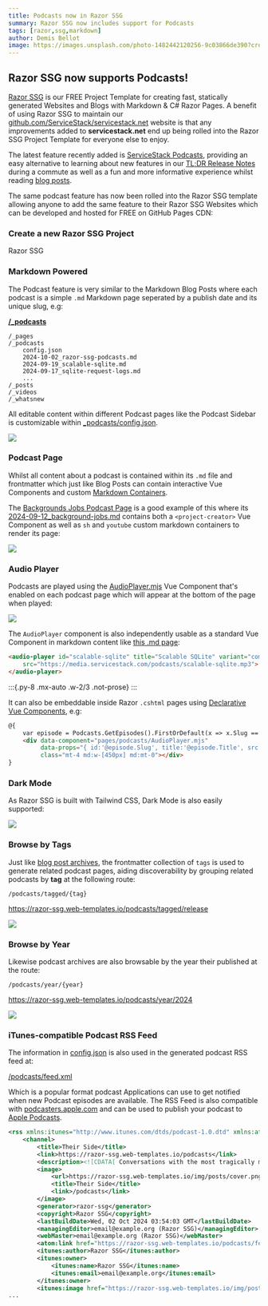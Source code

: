 ```yaml
---
title: Podcasts now in Razor SSG
summary: Razor SSG now includes support for Podcasts
tags: [razor,ssg,markdown]
author: Demis Bellot
image: https://images.unsplash.com/photo-1482442120256-9c03866de390?crop=entropy&fit=crop&h=1000&w=2000
---
```


## Razor SSG now supports Podcasts!

[Razor SSG](https://razor-ssg.web-templates.io) is our FREE Project Template for creating fast, statically generated Websites and Blogs with
Markdown & C# Razor Pages. A benefit of using Razor SSG to maintain our
[github.com/ServiceStack/servicestack.net](https://github.com/ServiceStack/servicestack.net) website is that 
any improvements added to **servicestack.net** end up being rolled into the Razor SSG Project Template 
for everyone else to enjoy.

The latest feature recently added is [ServiceStack Podcasts](https://servicestack.net/podcasts), providing an easy alternative to 
learning about new features in our [TL;DR Release Notes](https://docs.servicestack.net/releases/v8_04) during a commute as well as a
fun and more informative experience whilst reading [blog posts](https://servicestack.net/blog). 

The same podcast feature has now been rolled into the Razor SSG template allowing anyone to add the same
feature to their Razor SSG Websites which can be developed and hosted for FREE on GitHub Pages CDN:

### Create a new Razor SSG Project

<project-creator v-slot="x">
    <project-template :name="x.text" repo="NetCoreTemplates/razor-ssg" :tags="['ssg','markdown']">
        <div class="mb-3 text-xl font-medium text-gray-700 dark:text-gray-200">Razor SSG</div>
        <template #icon>
            <svg class="w-12 h-12 text-indigo-600" xmlns="http://www.w3.org/2000/svg" viewBox="0 0 32 32"><path fill="currentColor" d="M23.844 27.692a16.332 16.332 0 0 1-6.645 1.3q-6.364 0-10.013-3.243a11.3 11.3 0 0 1-3.649-8.9a13.716 13.716 0 0 1 3.785-9.898A12.716 12.716 0 0 1 16.9 3.008a11.676 11.676 0 0 1 8.425 3.006a9.994 9.994 0 0 1 3.142 7.533a10.187 10.187 0 0 1-2.318 7.114a7.532 7.532 0 0 1-5.817 2.547a2.613 2.613 0 0 1-1.845-.642a2.323 2.323 0 0 1-.764-1.6a4.9 4.9 0 0 1-4.148 2.243a4.6 4.6 0 0 1-3.507-1.479a5.706 5.706 0 0 1-1.384-4.063a9.913 9.913 0 0 1 2.2-6.357q2.2-2.763 4.8-2.763a5.063 5.063 0 0 1 4.256 1.716l.311-1.338h2.405l-2.081 9.08a10.716 10.716 0 0 0-.352 2.243q0 .972.744.972a4.819 4.819 0 0 0 3.877-2.047a8.93 8.93 0 0 0 1.621-5.681a7.98 7.98 0 0 0-2.675-6.175a9.887 9.887 0 0 0-6.919-2.432a10.6 10.6 0 0 0-8.158 3.467a12.066 12.066 0 0 0-3.2 8.495a9.561 9.561 0 0 0 3.06 7.573q3.06 2.7 8.586 2.7a13.757 13.757 0 0 0 5.675-1.054ZM19.466 12.25a3.977 3.977 0 0 0-3.6-1.716q-1.824 0-3.263 2.23a8.726 8.726 0 0 0-1.439 4.824q0 3.635 2.905 3.635a3.771 3.771 0 0 0 2.651-1.183a6.309 6.309 0 0 0 1.7-3.2Z"></path></svg>
        </template>
    </project-template>
</project-creator>

### Markdown Powered

The Podcast feature is very similar to the Markdown Blog Posts where each podcast is a simple
`.md` Markdown page seperated by a publish date and its unique slug, e.g:

**[/_podcasts](https://github.com/NetCoreTemplates/razor-ssg/tree/main/MyApp/_podcasts)**

```files
/_pages
/_podcasts
    config.json
    2024-10-02_razor-ssg-podcasts.md
    2024-09-19_scalable-sqlite.md
    2024-09-17_sqlite-request-logs.md
    ...
/_posts
/_videos
/_whatsnew
```

All editable content within different Podcast pages like the Podcast Sidebar is customizable within 
[_podcasts/config.json](https://github.com/NetCoreTemplates/razor-ssg/blob/main/MyApp/_podcasts/config.json).

[![](/img/posts/razor-ssg-podcasts/razor-ssg-podcast-layout.webp)](https://razor-ssg.web-templates.io/podcasts)

### Podcast Page

Whilst all content about a podcast is contained within its `.md` file and frontmatter which just like
Blog Posts can contain interactive Vue Components and custom [Markdown Containers](https://razor-press.web-templates.io/containers).

The [Backgrounds Jobs Podcast Page](https://razor-ssg.web-templates.io/podcasts/background-jobs) is a
good example of this where its [2024-09-12_background-jobs.md](https://github.com/NetCoreTemplates/razor-ssg/blob/main/MyApp/_podcasts/2024-09-12_background-jobs.md?plain=1)
contains both a `<project-creator>` Vue Component as well as `sh` and `youtube` custom markdown
containers to render its page:

[![](/img/posts/razor-ssg-podcasts/razor-ssg-podcast-page.webp)](https://razor-ssg.web-templates.io/podcasts/background-jobs)

### Audio Player

Podcasts are played using the [AudioPlayer.mjs](https://github.com/NetCoreTemplates/razor-ssg/blob/main/MyApp/wwwroot/pages/podcasts/AudioPlayer.mjs)
Vue Component that's enabled on each podcast page which will appear at the bottom of the page when played:

[![](/img/posts/razor-ssg-podcasts/razor-ssg-podcast-audioplayer.webp)](https://razor-ssg.web-templates.io/podcasts)

The `AudioPlayer` component is also independently usable as a standard Vue Component in
markdown content like [this .md page](https://github.com/NetCoreTemplates/razor-ssg/blob/main/MyApp/_posts/2024-10-02_razor-ssg-podcasts.md?plain=1#L72):

```html
<audio-player id="scalable-sqlite" title="Scalable SQLite" variant="compact"
    src="https://media.servicestack.com/podcasts/scalable-sqlite.mp3">
</audio-player>
```

:::{.py-8 .mx-auto .w-2/3 .not-prose}
<audio-player id="scalable-sqlite" title="Scalable SQLite" variant="compact"
src="https://media.servicestack.com/podcasts/scalable-sqlite.mp3">
</audio-player>
:::

It can also be embeddable inside Razor `.cshtml` pages using 
[Declarative Vue Components](https://servicestack.net/posts/net8-best-blazor#declarative-vue-components), e.g:

```html
@{
    var episode = Podcasts.GetEpisodes().FirstOrDefault(x => x.Slug == doc.Slug);
    <div data-component="pages/podcasts/AudioPlayer.mjs"
         data-props="{ id:'@episode.Slug', title:'@episode.Title', src:'@episode.Url', variant:'compact' }"
         class="mt-4 md:w-[450px] md:mt-0"></div>
}
```

### Dark Mode

As Razor SSG is built with Tailwind CSS, Dark Mode is also easily supported:

[![](/img/posts/razor-ssg-podcasts/razor-ssg-podcast-dark.webp)](https://razor-ssg.web-templates.io/podcasts/background-jobs)

### Browse by Tags

Just like [blog post archives](https://razor-ssg.web-templates.io/posts/), the frontmatter collection of `tags` is used to generate related podcast pages, 
aiding discoverability by grouping related podcasts by **tag** at the following route: 

    /podcasts/tagged/{tag}

https://razor-ssg.web-templates.io/podcasts/tagged/release

[![](/img/posts/razor-ssg-podcasts/razor-ssg-podcast-tag.webp)](https://razor-ssg.web-templates.io/podcasts/tagged/release)

### Browse by Year

Likewise podcast archives are also browsable by the year their published at the route:

    /podcasts/year/{year}

https://razor-ssg.web-templates.io/podcasts/year/2024

[![](/img/posts/razor-ssg-podcasts/razor-ssg-podcast-year.webp)](https://razor-ssg.web-templates.io/podcasts/year/2024)

### iTunes-compatible Podcast RSS Feed

The information in [config.json](https://github.com/NetCoreTemplates/razor-ssg/blob/main/MyApp/_podcasts/config.json)
is also used in the generated podcast RSS feed at:

[/podcasts/feed.xml](https://razor-ssg.web-templates.io/podcasts/feed.xml)

Which is a popular format podcast Applications can use to get notified when new Podcast
episodes are available. The RSS Feed is also compatible with [podcasters.apple.com](https://podcasters.apple.com)
and can be used to publish your podcast to [Apple Podcasts](https://podcasts.apple.com).

```xml
<rss xmlns:itunes="http://www.itunes.com/dtds/podcast-1.0.dtd" xmlns:atom="http://www.w3.org/2005/Atom" xmlns:podcast="https://podcastindex.org/namespace/1.0" xmlns:media="http://search.yahoo.com/mrss/" version="2.0">
    <channel>
        <title>Their Side</title>
        <link>https://razor-ssg.web-templates.io/podcasts</link>
        <description><![CDATA[ Conversations with the most tragically misunderstood people of our time. ]]></description>
        <image>
            <url>https://razor-ssg.web-templates.io/img/posts/cover.png</url>
            <title>Their Side</title>
            <link>/podcasts</link>
        </image>
        <generator>razor-ssg</generator>
        <copyright>Razor SSG</copyright>
        <lastBuildDate>Wed, 02 Oct 2024 03:54:03 GMT</lastBuildDate>
        <managingEditor>email@example.org (Razor SSG)</managingEditor>
        <webMaster>email@example.org (Razor SSG)</webMaster>
        <atom:link href="https://razor-ssg.web-templates.io/podcasts/feed.xml" rel="self" type="application/rss+xml" />
        <itunes:author>Razor SSG</itunes:author>
        <itunes:owner>
            <itunes:name>Razor SSG</itunes:name>
            <itunes:email>email@example.org</itunes:email>
        </itunes:owner>
        <itunes:image href="https://razor-ssg.web-templates.io/img/posts/cover-1920.jpg"/>
...
```